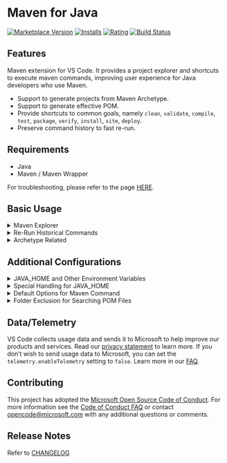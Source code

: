 # Maven for Java

[![Marketplace Version](https://vsmarketplacebadge.apphb.com/version-short/vscjava.vscode-maven.svg)](https://marketplace.visualstudio.com/items?itemName=vscjava.vscode-maven)
[![Installs](https://vsmarketplacebadge.apphb.com/installs-short/vscjava.vscode-maven.svg)](https://marketplace.visualstudio.com/items?itemName=vscjava.vscode-maven)
[![Rating](https://vsmarketplacebadge.apphb.com/rating-short/vscjava.vscode-maven.svg)](https://marketplace.visualstudio.com/items?itemName=vscjava.vscode-maven)
[![Build Status](https://travis-ci.org/Microsoft/vscode-maven.svg)](https://travis-ci.org/Microsoft/vscode-maven)

## Features

Maven extension for VS Code. It provides a project explorer and shortcuts to execute maven commands, improving user experience for Java developers who use Maven.

* Support to generate projects from Maven Archetype.
* Support to generate effective POM.
* Provide shortcuts to common goals, namely `clean`, `validate`, `compile`, `test`, `package`, `verify`, `install`, `site`, `deploy`.
* Preserve command history to fast re-run.


## Requirements
* Java
* Maven / Maven Wrapper

For troubleshooting, please refer to the page [HERE](https://github.com/Microsoft/vscode-maven/blob/master/Troubleshooting.md).

## Basic Usage
<details>
<summary>Maven Explorer</summary>

The extension scans `pom.xml` in your workspace, and displays all maven projects and their modules in the sidebar.

![Screenshot](https://github.com/Microsoft/vscode-maven/raw/master/images/explorer.png)

</details>

<details>
<summary>Re-Run Historical Commands</summary>

It preserves history of goals for each project, so you can fast re-run previous long commands, e.g. `mvn <goals> -Dparam1=value1 -Dparam2=value2 -Dparam3=value3 ...` 
There are 2 entries for it:
* Command Palette -> select `Maven: History ...` -> Select a project -> Select command from the history
* Right-click on a project -> Click `History ...` -> Select command from the history

![Screenshot](https://github.com/Microsoft/vscode-maven/raw/master/images/history.gif)
</details>
 
<details>
<summary>Archetype Related</summary>

### Generate from Maven Archetype
The extension loads archetypes listed in local/remote catalog. After selection, the extension sends `mvn archetype:generate -D...` to terminal.
There are 2 entries for it:
* Command Palette -> select `Maven: Generate from Maven Archetype`
* Right-click on a folder -> Click `Generate from Maven Archetype` 

![Screenshot](https://github.com/Microsoft/vscode-maven/raw/master/images/archetype.gif)

### Update Maven Archetype Catalog
With following steps, you can update the **local cache** of Maven **remote catalog**. It takes some time to download meta data from Maven central repository.

Command Palette -> select `Maven: Update Maven Archetype Catalog`.

</details>

## Additional Configurations

<details>
<summary>JAVA_HOME and Other Environment Variables</summary>

This extension executes Maven by opening a terminal session and then calling Maven in that session.
Maven requires the JAVA_HOME environment variable to be set. Maven will also look for other variables such as MAVEN_OPTS. If you prefer not to set those variables permanently you can configure them, or any other environment variable, in settings:

```json
{
    "maven.terminal.customEnv": [
        {
            "environmentVariable": "MAVEN_OPTS",               // variable name
            "value": "-Xms1024m -Xmx4096m"                     // value
        },
        {
            "environmentVariable": "JAVA_HOME",                // variable name
            "value": "C:\\Program Files\\Java\\jdk-9.0.4"      // value
        }
    ]
}
```
</details>

<details>
<summary>Special Handling for JAVA_HOME</summary>

If you have Red Hat's Java Language Support extension installed, then you can specify JAVA_HOME in settings for that extension:

```json
{
    "java.home": "C:\\Program Files\\Java\\jdk-9.0.4"      // Red Hat Java Language Support Setting
}
```

This extension (Maven for Java) can reuse that setting if you desire:

```json
{
    "maven.terminal.useJavaHome": true      // Use the Red Hat Java Language Support Setting for JAVA_HOME
}
```

With this support, you can specify JAVA_HOME in one place and you do not need to use the `maven.terminal.customEnv` setting unless
you have other environment variables to set.

If you have JAVA_HOME configured through the `maven.terminal.customEnv` setting, and also specify to reuse the Red Hat setting, then the value from `maven.terminal.customEnv` will take precedence.

</details>

<details>
<summary>Default Options for Maven Command</summary>
The usage of maven executable is:

> usage: mvn [options] [<goal(s)>] [<phase(s)>]

You can use `maven.executable.options` to specify default **options** for all your maven commands executed in current project.
```json
{
    "maven.executable.options": "-o -s ./settings.xml"      // work offline, and use an alternative settings file 
}
```
</details>

<details>
<summary>Folder Exclusion for Searching POM Files</summary>

To speed up the searching of maven projects, you can exclude folders in settings:

```json
{
    "maven.projects.excludedFolders": [
        "**/.*",                // exclude hidden folders
        "**/node_modules",      // exclude node modules to speed up
        "**/target"             // exclude duplicated pom file in target folder
    ]
}
```
</details>

## Data/Telemetry

VS Code collects usage data and sends it to Microsoft to help improve our products and services. Read our [privacy statement](http://go.microsoft.com/fwlink/?LinkId=521839) to learn more. If you don’t wish to send usage data to Microsoft, you can set the `telemetry.enableTelemetry` setting to `false`. Learn more in our [FAQ](https://code.visualstudio.com/docs/supporting/faq#_how-to-disable-telemetry-reporting).

## Contributing

This project has adopted the [Microsoft Open Source Code of Conduct](https://opensource.microsoft.com/codeofconduct/). For more information see the [Code of Conduct FAQ](https://opensource.microsoft.com/codeofconduct/faq/) or contact [opencode@microsoft.com](https://github.com/Microsoft/vscode-maven/blob/master/mailto:opencode@microsoft.com) with any additional questions or comments.

## Release Notes

Refer to [CHANGELOG](https://github.com/Microsoft/vscode-maven/blob/master/CHANGELOG.md)
